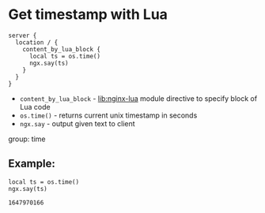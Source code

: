 # Get timestamp with Lua

```nginx
server {
  location / {
    content_by_lua_block {
      local ts = os.time()
      ngx.say(ts)
    }
  }
}
```

- `content_by_lua_block` - [lib:nginx-lua](/nginx-lua/how-to-install-nginx-lua-module-in-ubuntu-ubuntuversion) module directive to specify block of Lua code
- `os.time()` - returns current unix timestamp in seconds
- `ngx.say` - output given text to client

group: time

## Example: 
```nginx
local ts = os.time()
ngx.say(ts)
```
```
1647970166

```

